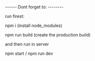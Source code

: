 
------  Dont forget to: --------

run firest:

npm i  (install node_modules)


npm run build (create the production build)


and then  run in server 


npm start / npm run dev